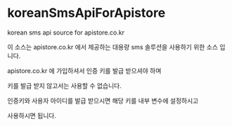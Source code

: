 koreanSmsApiForApistore
=======================

korean sms api source for apistore.co.kr 


이 소스는 apistore.co.kr 에서 제공하는 대용량 sms 솔루션을 사용하기 위한 소스 입니다.

apistore.co.kr 에 가입하셔서 인증 키를 발급 받으셔야 하며 

키를 발급 받지 않고서는 사용할 수 없습니다. 

인증키와 사용자 아이디를 발급 받으시면 해당 키를 내부 변수에 설정하시고 

사용하시면 됩니다.

